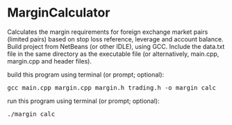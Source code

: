 # MarginCalculator
Calculates the margin requirements for foreign exchange market pairs (limited pairs) based on stop loss reference, leverage and account balance.  Build project from NetBeans (or other IDLE), using GCC.   Include the data.txt file in the same directory as the executable file (or alternatively, main.cpp, margin.cpp and header files).

build this program using terminal (or prompt; optional):
<pre>
gcc main.cpp margin.cpp margin.h trading.h -o margin_calc
</pre>

run this program using terminal (or prompt; optional):
<pre>
./margin_calc
</pre>
